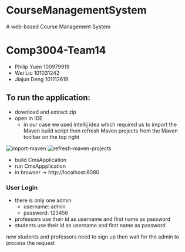# CourseManagementSystem
A web-based Course Management System

# Comp3004-Team14
- Philip Yuen 100979919
- Wei Liu 101031242
- Jiajun Deng 101112619

## To run the application:
- download and extract zip
- open in IDE
  - in our case we used intellij idea which required us to import the Maven build script then refresh Maven projects from the Maven toolbar on the top right

![import-maven](https://user-images.githubusercontent.com/18056188/114542295-be939c80-9c25-11eb-96ca-c5f5cc114a1c.PNG)
![refresh-maven-projects](https://user-images.githubusercontent.com/18056188/114543258-f6e7aa80-9c26-11eb-9d7f-77d937e8e09f.PNG)
- build CmsApplication
- run CmsAppplication
- in browser -> http://localhost:8080

### User Login
- there is only one admin
  -  username: admin
  -  password: 123456
-  professors use their id as username and first name as password
-  students use their id as username and first name as password

new students and professors need to sign up then wait for the admin to process the request
